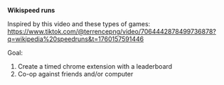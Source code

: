 **Wikispeed runs**

Inspired by this video and these types of games: https://www.tiktok.com/@terrencepng/video/7064442878499736878?q=wikipedia%20speedruns&t=1760157591446

Goal: 
1. Create a timed chrome extension with a leaderboard
2. Co-op against friends and/or computer 
